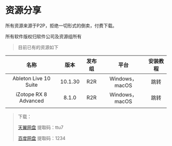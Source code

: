 # 资源分享

所有资源来源于P2P，拒绝一切形式的倒卖，付费下载。  

所有软件版权归软件公司及资源组所有

> 目前已有的资源如下

|         名称          |  版本   | 发布组 |      平台      | 安装教程 |
| :-------------------: | :-----: | :----: | :------------: | :------: |
| Ableton Live 10 Suite | 10.1.30 |  R2R   | Windows，macOS |   跳转   |
| iZotope RX 8 Advanced |  8.1.0  |  R2R   | Windows，macOS |   跳转   |
|                       |         |        |                |          |

> 下载：
>
> [天翼网盘](https://cloud.189.cn/t/IRjMz2nyaAR3)    提取码：ttu7
>
> [百度网盘](https://pan.baidu.com/s/1foTFRr9JpEpttPoj9fDyqQ)    提取码：1234

